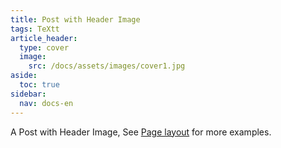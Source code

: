 ```yaml
---
title: Post with Header Image
tags: TeXtt
article_header:
  type: cover
  image:
    src: /docs/assets/images/cover1.jpg
aside:
  toc: true
sidebar:
  nav: docs-en
---
```


A Post with Header Image, See [Page layout](https://tianqi.name/jekyll-TeXt-theme/samples.html#page-layout) for more examples.

<!--more-->
